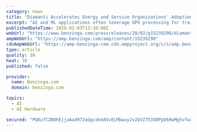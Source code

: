 ```yaml
---
category: news
title: "Diamanti Accelerates Energy and Service Organizations' Adoption of AI/ML"
excerpt: "AI and ML applications often leverage GPU processing for training models and they benefit from containers and Kubernetes. However, these processes are often complicated to adopt and run at scale."
publishedDateTime: 2020-02-03T13:30:00Z
webUrl: "https://www.benzinga.com/pressreleases/20/02/g15239298/diamanti-accelerates-energy-and-service-organizations-adoption-of-aiml"
ampWebUrl: "https://amp.benzinga.com/amp/content/15239298"
cdnAmpWebUrl: "https://amp-benzinga-com.cdn.ampproject.org/c/s/amp.benzinga.com/amp/content/15239298"
type: article
quality: 38
heat: 38
published: false

provider:
  name: Benzinga.com
  domain: benzinga.com

topics:
  - AI
  - AI Hardware

secured: "PQKufCZNOhEjjaAa4972aGgcekmA5vELMbwuyJv2bVZ753SBPpD60wMg5vfwxY664vdNSJGoa743wOM1gp3LVt2EHvS1/f5hC+KRJjMontr0W2yUErRCRDGlGNpNMDcMPpgvZn+m7GZLSGldVaPvE+RvayNxzTTWHi447Z+a+ZdZwpToRvbKHhH+K46BfxmTcMrowWuQxq6PLngaakdLHif6dSSVS97TdtM2o9UtJy2afGX1wLv94iQCEluve2J3BN04fvWYift3BHBtZX4UNs8jIq3lax8rTrfydIEWbbZTljKflv6JtUQSx4E349Md;p0PeWMeC47ts1JGI7sB9Gw=="
---
```


